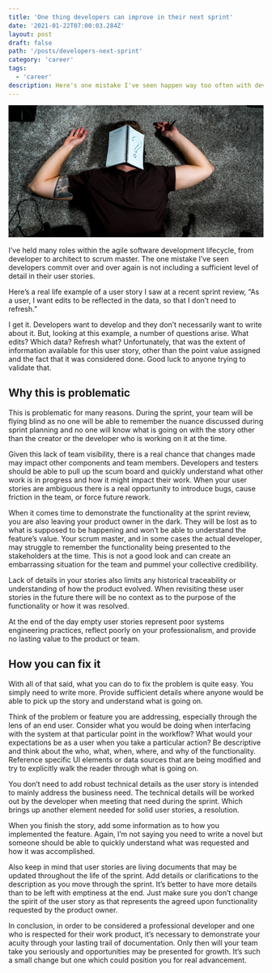 ```yaml
---
title: 'One thing developers can improve in their next sprint'
date: '2021-01-22T07:00:03.284Z'
layout: post
draft: false
path: '/posts/developers-next-sprint'
category: 'career'
tags:
  - 'career'
description: Here's one mistake I've seen happen way too often with developers during a sprint and why it may be holding you back.
---
```


![developers-next-sprint](./developers-next-sprint.jpg)

I’ve held many roles within the agile software development lifecycle, from developer to architect to scrum master. The one mistake I’ve seen developers commit over and over again is not including a sufficient level of detail in their user stories.

Here’s a real life example of a user story I saw at a recent sprint review, “As a user, I want edits to be reflected in the data, so that I don’t need to refresh.”

I get it. Developers want to develop and they don’t necessarily want to write about it. But, looking at this example, a number of questions arise. What edits? Which data? Refresh what? Unfortunately, that was the extent of information available for this user story, other than the point value assigned and the fact that it was considered done. Good luck to anyone trying to validate that.

## Why this is problematic

This is problematic for many reasons. During the sprint, your team will be flying blind as no one will be able to remember the nuance discussed during sprint planning and no one will know what is going on with the story other than the creator or the developer who is working on it at the time.

Given this lack of team visibility, there is a real chance that changes made may impact other components and team members. Developers and testers should be able to pull up the scum board and quickly understand what other work is in progress and how it might impact their work. When your user stories are ambiguous there is a real opportunity to introduce bugs, cause friction in the team, or force future rework.

When it comes time to demonstrate the functionality at the sprint review, you are also leaving your product owner in the dark. They will be lost as to what is supposed to be happening and won’t be able to understand the feature’s value. Your scrum master, and in some cases the actual developer, may struggle to remember the functionality being presented to the stakeholders at the time. This is not a good look and can create an embarrassing situation for the team and pummel your collective credibility.

Lack of details in your stories also limits any historical traceability or understanding of how the product evolved. When revisiting these user stories in the future there will be no context as to the purpose of the functionality or how it was resolved.

At the end of the day empty user stories represent poor systems engineering practices, reflect poorly on your professionalism, and provide no lasting value to the product or team.

## How you can fix it

With all of that said, what you can do to fix the problem is quite easy. You simply need to write more. Provide sufficient details where anyone would be able to pick up the story and understand what is going on.

Think of the problem or feature you are addressing, especially through the lens of an end user. Consider what you would be doing when interfacing with the system at that particular point in the workflow? What would your expectations be as a user when you take a particular action? Be descriptive and think about the who, what, when, where, and why of the functionality. Reference specific UI elements or data sources that are being modified and try to explicitly walk the reader through what is going on.

You don’t need to add robust technical details as the user story is intended to mainly address the business need. The technical details will be worked out by the developer when meeting that need during the sprint. Which brings up another element needed for solid user stories, a resolution.

When you finish the story, add some information as to how you implemented the feature. Again, I’m not saying you need to write a novel but someone should be able to quickly understand what was requested and how it was accomplished.

Also keep in mind that user stories are living documents that may be updated throughout the life of the sprint. Add details or clarifications to the description as you move through the sprint. It’s better to have more details than to be left with emptiness at the end. Just make sure you don’t change the spirit of the user story as that represents the agreed upon functionality requested by the product owner.

In conclusion, in order to be considered a professional developer and one who is respected for their work product, it’s necessary to demonstrate your acuity through your lasting trail of documentation. Only then will your team take you seriously and opportunities may be presented for growth. It’s such a small change but one which could position you for real advancement.
